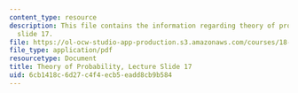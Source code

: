 ```yaml
---
content_type: resource
description: This file contains the information regarding theory of probability, lecture
  slide 17.
file: https://ol-ocw-studio-app-production.s3.amazonaws.com/courses/18-175-theory-of-probability-spring-2014/6cb1418c6d27c4f4ecb5eadd8cb9b584_MIT18_175S14_Lecture17.pdf
file_type: application/pdf
resourcetype: Document
title: Theory of Probability, Lecture Slide 17
uid: 6cb1418c-6d27-c4f4-ecb5-eadd8cb9b584
---
```

